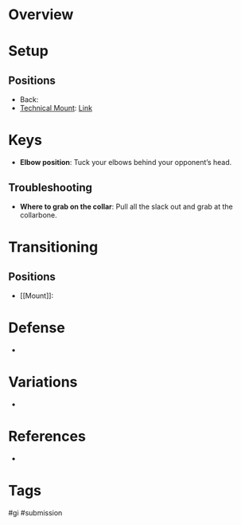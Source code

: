 # Overview
# Setup
## Positions
- Back:
- [Technical Mount](obsidian://open?vault=Obsidian-BJJ-Notes&file=Positions%2FTechnical%20Mount): [Link](https://www.youtube.com/watch?v=YF4PDZB2w_4)
# Keys
- **Elbow position**: Tuck your elbows behind your opponent’s head.
## Troubleshooting
- **Where to grab on the collar**: Pull all the slack out and grab at the collarbone.
# Transitioning
## Positions
- [[Mount]]:
# Defense
- 
# Variations
- 
# References
- 
# Tags
#gi #submission 